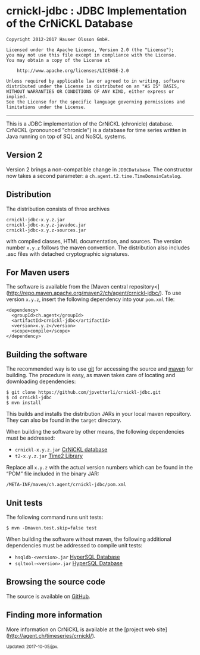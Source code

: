 crnickl-jdbc : JDBC Implementation of the CrNiCKL Database 
==========================================================

	Copyright 2012-2017 Hauser Olsson GmbH.
	
	Licensed under the Apache License, Version 2.0 (the "License");
	you may not use this file except in compliance with the License.
	You may obtain a copy of the License at
	
    	http://www.apache.org/licenses/LICENSE-2.0

	Unless required by applicable law or agreed to in writing, software
	distributed under the License is distributed on an "AS IS" BASIS,
	WITHOUT WARRANTIES OR CONDITIONS OF ANY KIND, either express or implied.
	See the License for the specific language governing permissions and
	limitations under the License.

*** 

This is a JDBC implementation of the CrNiCKL (chronicle) database. 
CrNiCKL (pronounced "chronicle") is a database for time series written in 
Java running on top of SQL and NoSQL systems.

Version 2
---------

Version 2 brings a non-compatible change in `JDBCDatabase`. The constructor 
now takes a second parameter: a `ch.agent.t2.time.TimeDomainCatalog`. 

Distribution
------------

The distribution consists of three archives

	crnickl-jdbc-x.y.z.jar
	crnickl-jdbc-x.y.z-javadoc.jar
	crnickl-jdbc-x.y.z-sources.jar

with compiled classes, HTML documentation, and sources. The version number 
`x.y.z` follows the maven convention. The distribution also includes .asc 
files with detached cryptographic signatures.


For Maven users
---------------

The software is available from the [Maven central repository<]
(http://repo.maven.apache.org/maven2/ch/agent/crnickl-jdbc/). 
To use version `x.y.z`, insert the following dependency into your `pom.xml` file:

    <dependency>
      <groupId>ch.agent</groupId>
      <artifactId>crnickl-jdbc</artifactId>
      <version>x.y.z</version>
      <scope>compile</scope>
    </dependency>

Building the software
---------------------

The recommended way is to use [git](http://git-scm.com) for accessing the
source and [maven](<http://maven.apache.org/>) for building. The procedure 
is easy, as maven takes care of locating and downloading dependencies:

	$ git clone https://github.com/jpvetterli/crnickl-jdbc.git
	$ cd crnickl-jdbc
	$ mvn install

This builds and installs the distribution JARs in your local maven
repository. They can also be found in the `target` directory.

When building the software by other means, the following dependencies must be
addressed:

- `crnickl-x.y.z.jar` [CrNiCKL database](http://agent.ch/timeseries/crnickl/)
- `t2-x.y.z.jar` [Time2 Library](http://agent.ch/timeseries/t2/)  

Replace all `x.y.z` with the actual version numbers which can be found in the 
<q>POM</q> file included in the binary JAR:

	/META-INF/maven/ch.agent/crnickl-jdbc/pom.xml

Unit tests
----------

The following command runs unit tests:

	$ mvn -Dmaven.test.skip=false test

When building the software without maven, the following 
additional dependencies must be addressed to compile unit tests:

- `hsqldb-<version>.jar` [HyperSQL Database](http://hsqldb.org/)
- `sqltool-<version>.jar` [HyperSQL Database](http://hsqldb.org/)

Browsing the source code
------------------------

The source is available on [GitHub](http://github.com/jpvetterli/crnickl-jdbc.git).

Finding more information
------------------------

More information on CrNiCKL is available at the [project web site]
(http://agent.ch/timeseries/crnickl/).

<small>Updated: 2017-10-05/jpv.

<link rel="stylesheet" type="text/css" href="README.css"/>

